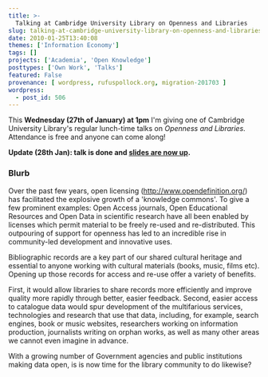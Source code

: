 ```yaml
---
title: >-
  Talking at Cambridge University Library on Openness and Libraries
slug: talking-at-cambridge-university-library-on-openness-and-libraries
date: 2010-01-25T13:40:08
themes: ['Information Economy']
tags: []
projects: ['Academia', 'Open Knowledge']
posttypes: ['Own Work', 'Talks']
featured: False
provenance: [ wordpress, rufuspollock.org, migration-201703 ]
wordpress:
  - post_id: 506
---
```


This **Wednesday (27th of January) at 1pm** I'm giving one of Cambridge University Library's regular lunch-time talks on *Openness and Libraries*. Attendance is free and anyone can come along!

**Update (28th Jan): talk is done and [slides are now up](http://m.okfn.org/files/talks/openness_and_libraries_20100127/).**

### Blurb

Over the past few years, open licensing (http://www.opendefinition.org/) has facilitated the explosive growth of a 'knowledge commons'. To give a few prominent examples: Open Access journals, Open Educational Resources and Open Data in scientific research have all been enabled by licenses which permit material to be freely re-used and re-distributed. This outpouring of support for openness has led to an incredible rise in community-led development and innovative uses.

Bibliographic records are a key part of our shared cultural heritage and essential to anyone working with cultural materials (books, music, films etc). Opening up those records for access and re-use offer a variety of benefits.

First, it would allow libraries to share records more efficiently and improve quality more rapidly through better, easier feedback. Second, easier access to catalogue data would spur development of the multifarious services, technologies and research that use that data, including, for example, search engines, book or music websites, researchers working on information production, journalists writing on orphan works, as well as many other areas we cannot even imagine in advance.

With a growing number of Government agencies and public institutions making data open, is is now time for the library community to do likewise?


